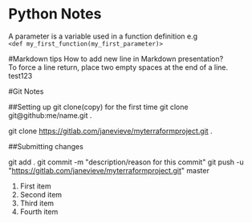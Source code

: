 # Python Notes

A parameter is  a variable used in a function definition
e.g  
`<def my_first_function(my_first_parameter)>` 



#Markdown tips
How to add new line in Markdown presentation?  
To force a line return, place two empty spaces at the end of a line.  
test123

#Git Notes

##Setting up git clone(copy) for the first time
git clone git@github:me/name.git .

git clone https://gitlab.com/janevieve/myterraformproject.git .

##Submitting changes

git add .
git commit -m "description/reason for this commit"
git push -u "https://gitlab.com/janevieve/myterraformproject.git" master

<ol>
<li>First item</li>
<li>Second item</li>
<li>Third item</li>
<li>Fourth item</li>
</ol>